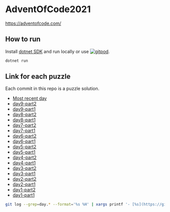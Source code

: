 # AdventOfCode2021

https://adventofcode.com/

## How to run

Install [dotnet SDK](https://dotnet.microsoft.com/download) and run locally or use [![gitpod](https://img.shields.io/badge/Open%20in-Gitpod-C8597A.svg)](https://gitpod.io/#https://github.com/jcaillon/AdventOfCode2021).

```bash
dotnet run
```

## Link for each puzzle

Each commit in this repo is a puzzle solution.

- [Most recent day](https://github.com/jcaillon/AdventOfCode2021/blob/main/Program.cs)
- [day9-part2](https://github.com/jcaillon/AdventOfCode2021/blob/a95b708224298ad2fd1db139431cfb9a8f84d112/Program.cs)
- [day9-part1](https://github.com/jcaillon/AdventOfCode2021/blob/2249b1e8d4706be550d5338d1cdb2bfb65fdb8c7/Program.cs)
- [day8-part2](https://github.com/jcaillon/AdventOfCode2021/blob/b353833aa445030f0b3e4090856bb6434804c85d/Program.cs)
- [day8-part1](https://github.com/jcaillon/AdventOfCode2021/blob/2b5123ee23c4fdc5e7dc1565267f9c653bd1f14e/Program.cs)
- [day7-part2](https://github.com/jcaillon/AdventOfCode2021/blob/ed79c5efa0e3902397bc6e199aed10e8108e31dc/Program.cs)
- [day7-part1](https://github.com/jcaillon/AdventOfCode2021/blob/d48712c17839922ef23c686a4613c152905f3b5e/Program.cs)
- [day6-part2](https://github.com/jcaillon/AdventOfCode2021/blob/b1c247ba86077d17d4cfeb11672540de1996293a/Program.cs)
- [day6-part1](https://github.com/jcaillon/AdventOfCode2021/blob/7f4908082736d5d81838df2d6604e80c2fb87e6e/Program.cs)
- [day5-part2](https://github.com/jcaillon/AdventOfCode2021/blob/5c4a40d836bf0e9a0848b0d67a9d314b992030be/Program.cs)
- [day5-part1](https://github.com/jcaillon/AdventOfCode2021/blob/0cdcceda96b8359037a853edf2ec7c679628b1e0/Program.cs)
- [day4-part2](https://github.com/jcaillon/AdventOfCode2021/blob/97863799f25fec3611a79f830f1d090f9dcf5658/Program.cs)
- [day4-part1](https://github.com/jcaillon/AdventOfCode2021/blob/f019690d3260bc086e187d147d842e935bcd4821/Program.cs)
- [day3-part2](https://github.com/jcaillon/AdventOfCode2021/blob/797085b3776d83f5ee3fcf56d49b900e66e472ff/Program.cs)
- [day3-part1](https://github.com/jcaillon/AdventOfCode2021/blob/3582aa2259f2a5ab2f944e6726fcedb7a86fcd31/Program.cs)
- [day2-part2](https://github.com/jcaillon/AdventOfCode2021/blob/4d3842d526e78eb68ed3531a224f257e6a4d1577/Program.cs)
- [day2-part1](https://github.com/jcaillon/AdventOfCode2021/blob/d4af3f3c769f3c46f49f23fccba0960116c826c5/Program.cs)
- [day1-part2](https://github.com/jcaillon/AdventOfCode2021/blob/e0d6a76dc8eaa599944aa22c7116174cc7b090b4/Program.cs)
- [day1-part1](https://github.com/jcaillon/AdventOfCode2021/blob/d40c8ff4ce291a039d24e0d072c0b47ec97c0758/Program.cs)

```bash
git log --grep=day.* --format='%s %H' | xargs printf '- [%s](https://github.com/jcaillon/AdventOfCode2021/blob/%s/Program.cs)\n'
```
